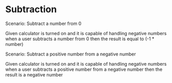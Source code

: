 # Subtraction

Scenario: Subtract a number from 0

Given calculator is turned on and it is capable of handling negative numbers
when a user subtracts a number from 0
then the result is equal to (-1 * number)

Scenario: Subtract a positive number from a negative number

Given calculator is turned on and it is capable of handling negative numbers
when a user subtracts a positive number from a negative number
then the result is a negative number
